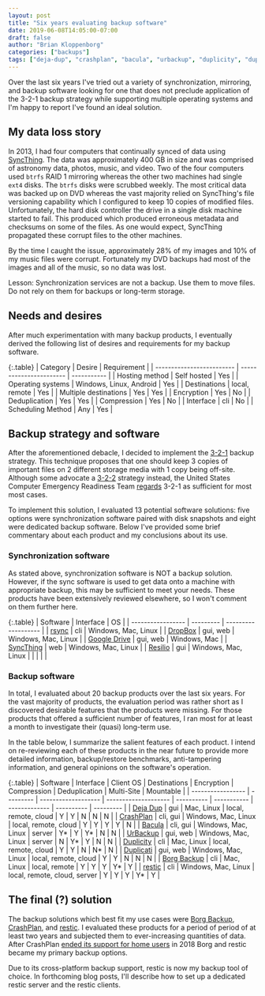 ```yaml
---
layout: post
title: "Six years evaluating backup software"
date: 2019-06-08T14:05:00-07:00
draft: false
author: "Brian Kloppenborg"
categories: ["backups"]
tags: ["deja-dup", "crashplan", "bacula", "urbackup", "duplicity", "duplicati", "borg-backup", "restic"]
---
```


Over the last six years I've tried out a variety of synchronization, mirroring,
and backup software looking for one that does not preclude application of the
3-2-1 backup strategy while supporting multiple operating systems and I'm happy
to report I've found an ideal solution.

## My data loss story

In 2013, I had four computers that continually synced of data using
[SyncThing][4]. The data was approximately 400 GB in size
and was comprised of astronomy data, photos, music, and video. Two of the four
computers used `btrfs` RAID 1 mirroring whereas the other two machines had
single `ext4` disks. The `btrfs` disks were scrubbed weekly. The most critical
data was backed up on DVD whereas the vast majority relied on SyncThing's
file versioning capability which I configured to keep 10 copies of modified
files. Unfortunately, the hard disk controller the drive in a single disk
machine started to fail. This produced which produced erroneous metadata and
checksums on some of the files. As one would expect, SyncThing propagated these
corrupt files to the other machines. 

By the time I caught the issue, approximately 28% of my images and 10% of my
music files were corrupt. Fortunately my DVD backups had most of the images
and all of the music, so no data was lost.

Lesson: Synchronization services are not a backup. Use them to move files. Do
not rely on them for backups or long-term storage.

## Needs and desires

After much experimentation with many backup products, I eventually derived the
following list of desires and requirements for my backup software.

{:.table}
| Category                  | Desire                  | Requirement |
| ------------------------- | ----------------------- | ----------- |
| Hosting method            | Self hosted             | Yes         |
| Operating systems         | Windows, Linux, Android | Yes         |
| Destinations              | local, remote           | Yes         |
| Multiple destinations     | Yes                     | Yes         |
| Encryption                | Yes                     | No          |
| Deduplication             | Yes                     | Yes         |
| Compression               | Yes                     | No          |
| Interface                 | cli                     | No          |
| Scheduling Method         | Any                     | Yes         |

## Backup strategy and software

After the aforementioned debacle, I decided to implement the 
[3-2-1](https://www.backblaze.com/blog/the-3-2-1-backup-strategy/)
backup strategy. This technique proposes that one should keep 3 copies of
important files on 2 different storage media with 1 copy being off-site.
Although some advocate a
[3-2-2](https://www.unitrends.com/blog/3-2-1-backup-sucks)
strategy instead, the United States Computer Emergency Readiness Team
[regards](https://www.us-cert.gov/sites/default/files/publications/data_backup_options.pdf)
3-2-1 as sufficient for most most cases.

To implement this solution, I evaluated 13 potential software solutions: five
options were synchronization software paired with disk snapshots and eight were
dedicated backup software. Below I've provided some brief commentary about each
product and my conclusions about its use.

### Synchronization software

As stated above, synchronization software is NOT a backup solution. However, if
the sync software is used to get data onto a machine with appropriate backup,
this may be sufficient to meet your needs. These products have been extensively
reviewed elsewhere, so I won't comment on them further here.

{:.table}
| Software          | Interface | OS                  |
| ----------------- | --------- | ------------------- |
| [rsync][1]        | cli       | Windows, Mac, Linux |
| [DropBox][2]      | gui, web  | Windows, Mac, Linux |
| [Google Drive][3] | gui, web  | Windows, Mac        |
| [SyncThing][4]    | web       | Windows, Mac, Linux |
| [Resilio][5]      | gui       | Windows, Mac, Linux |
|                   |           |                     |

<!-- MarkDown reference-style links to shrink table width -->
 [1]: https://rsync.samba.org/
 [2]: https://dropbox.com
 [3]: https://www.google.com/drive/
 [4]: https://syncthing.net/
 [5]: https://www.resilio.com/

### Backup software

In total, I evaluated about 20 backup products over the last six years. For the
vast majority of products, the evaluation period was rather short as I discovered
desirable features that the products were missing. For those products that offered
a sufficient number of features, I ran most for at least a month to investigate
their (quasi) long-term use.

In the table below, I summarize the salient features of each product. I intend on
re-reviewing each of these products in the near future to provide more detailed
information, backup/restore benchmarks, anti-tampering information, and general
opinions on the software's operation.

{:.table}
| Software          | Interface | Client OS           | Destinations                 | Encryption | Compression | Deduplication | Multi-Site | Mountable |
| ----------------- | --------- | ------------------- | --------------------         | ---------- | ----------- | ------------- | ---------- | --------- |
| [Deja Dup][6]     | gui       | Mac, Linux          | local, remote, cloud         | Y          | Y           | N             | N          | N         |
| [CrashPlan][7]    | cli, gui  | Windows, Mac, Linux | local, remote, cloud         | Y          | Y           | Y             | Y          | N         |
| [Bacula][8]       | cli, gui  | Windows, Mac, Linux | server                       | Y*         | Y           | Y*            | N          | N         |
| [UrBackup][9]     | gui, web  | Windows, Mac, Linux | server                       | N          | Y*          | Y             | N          | N         |
| [Duplicity][10]   | cli       | Mac, Linux          | local, remote, cloud         | Y          | Y           | N             | N*         | N         |
| [Duplicati][11]   | gui, web  | Windows, Mac, Linux | local, remote, cloud         | Y          | Y           | N             | N          | N         |
| [Borg Backup][12] | cli       | Mac, Linux          | local, remote                | Y          | Y           | Y             | Y*         | Y         |
| [restic][13]      | cli       | Windows, Mac, Linux | local, remote, cloud, server | Y          | Y           | Y             | Y*         | Y         |

<!-- MarkDown reference-style links to shrink table width -->
 [6]: https://wiki.gnome.org/Apps/DejaDup
 [7]: https://www.crashplan.com/en-us
 [8]: http://sourceforge.net/projects/bacula/
 [9]: https://www.urbackup.org/
 [10]: https://wiki.debian.org/Duplicity
 [11]: https://www.duplicati.com
 [12]: https://borgbackup.readthedocs.io/
 [13]: https://restic.net/

## The final (?) solution

The backup solutions which best fit my use cases were [Borg Backup][12],
[CrashPlan][7], and [restic][13]. I evaluated these products for a period of
period of at least two years and subjected them to ever-increasing quantities
of data. After CrashPlan 
[ended its support for home users](https://www.crashplan.com/en-us/consumer/nextsteps/)
in 2018 Borg and restic became my primary backup options. 

Due to its cross-platform backup support, restic is now my backup tool of
choice. In forthcoming blog posts, I'll describe how to set up a dedicated
restic server and the restic clients.
